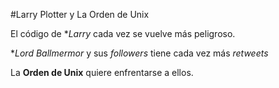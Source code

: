#Larry Plotter y La Orden de Unix

El código de **Larry* cada vez se vuelve más peligroso.

**Lord Ballmermor* y sus *followers* tiene cada vez más *retweets*

La **Orden de Unix** quiere enfrentarse a ellos.
